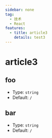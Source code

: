 ```yaml
---
sidebar: none
tag:
  - 技术
  - React
features:
  - title: article3
    details: test3
---
```


# article3

## foo

- Type: `string`
- Default: `/`

## bar

- Type: `string`
- Default: `/`
